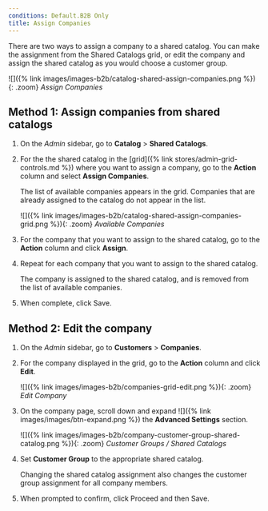 ```yaml
---
conditions: Default.B2B Only
title: Assign Companies
---
```


There are two ways to assign a company to a shared catalog. You can make the assignment from the Shared Catalogs grid, or edit the company and assign the shared catalog as you would choose a customer group.

![]({% link images/images-b2b/catalog-shared-assign-companies.png %}){: .zoom}
*Assign Companies*

## Method 1: Assign companies from shared catalogs

1. On the _Admin_ sidebar, go to **Catalog** > **Shared Catalogs**.

1. For the the shared catalog in the [grid]({% link stores/admin-grid-controls.md %}) where you want to assign a company, go to the **Action** column and select **Assign Companies**.

    The list of available companies appears in the grid. Companies that are already assigned to the catalog do not appear in the list.

    ![]({% link images/images-b2b/catalog-shared-assign-companies-grid.png %}){: .zoom}
    *Available Companies*

1. For the company that you want to assign to the shared catalog, go to the **Action** column and click **Assign**.

1. Repeat for each company that you want to assign to the shared catalog.

    The company is assigned to the shared catalog, and is removed from the list of available companies.

1. When complete, click <span class="btn">Save</span>.

## Method 2: Edit the company

1. On the _Admin_ sidebar, go to **Customers** > **Companies**.

1. For the company displayed in the grid, go to the **Action** column and click **Edit**.

    ![]({% link images/images-b2b/companies-grid-edit.png %}){: .zoom}
    *Edit Company*

1. On the company page, scroll down and expand ![]({% link images/images/btn-expand.png %}) the **Advanced Settings** section.

    ![]({% link images/images-b2b/company-customer-group-shared-catalog.png %}){: .zoom}
    *Customer Groups / Shared Catalogs*

1. Set **Customer Group** to the appropriate shared catalog.

    Changing the shared catalog assignment also changes the customer group assignment for all company members.

1. When prompted to confirm, click <span class="btn">Proceed</span> and then <span class="btn">Save</span>.

